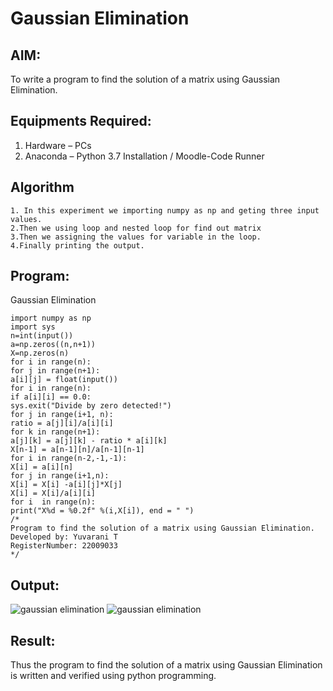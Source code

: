 # Gaussian Elimination

## AIM:
To write a program to find the solution of a matrix using Gaussian Elimination.

## Equipments Required:
1. Hardware – PCs
2. Anaconda – Python 3.7 Installation / Moodle-Code Runner

## Algorithm
```
1. In this experiment we importing numpy as np and geting three input values.
2.Then we using loop and nested loop for find out matrix
3.Then we assigning the values for variable in the loop.
4.Finally printing the output.
```
## Program:
Gaussian Elimination
```
import numpy as np
import sys
n=int(input())
a=np.zeros((n,n+1))
X=np.zeros(n)       
for i in range(n):
for j in range(n+1):
a[i][j] = float(input())
for i in range(n):
if a[i][i] == 0.0:
sys.exit("Divide by zero detected!")
for j in range(i+1, n):
ratio = a[j][i]/a[i][i]
for k in range(n+1):
a[j][k] = a[j][k] - ratio * a[i][k]
X[n-1] = a[n-1][n]/a[n-1][n-1]
for i in range(n-2,-1,-1):
X[i] = a[i][n]
for j in range(i+1,n):
X[i] = X[i] -a[i][j]*X[j]
X[i] = X[i]/a[i][i]
for i  in range(n):
print("X%d = %0.2f" %(i,X[i]), end = " ")
/*
Program to find the solution of a matrix using Gaussian Elimination.
Developed by: Yuvarani T
RegisterNumber: 22009033
*/
```

## Output:
![gaussian elimination]()
![gaussian elimination](https://user-images.githubusercontent.com/121418522/212946567-c358fe09-c657-491c-bf60-859f356ae6e9.png)

## Result:
Thus the program to find the solution of a matrix using Gaussian Elimination is written and verified using python programming.

